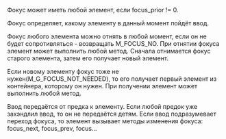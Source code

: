 Фокус может иметь любой элемент, если focus_prior != 0. 

Фокус определяет, какому элементу в данный момент пойдёт ввод.

Фокус любого элемента можно отнять в любой момент, если он не будет сопротивляться - возвращать M\_FOCUS\_NO. При отнятии фокуса элемент может выполнить любой метод. Сначала отнимается фокус старого элемента, затем его получает новый элемент.

Если новому элементу фокус тоже не нужен(M\_G\_FOCUS\_NOT\_NEEDED), то его получает первый элемент из контейнера, которому он нужен. При получении элемент может выполнить любой метод.

Ввод передаётся от предка к элементу. Если любой предок уже захэндлил ввод, то он не передаётся детям. Если ввод подразумевает переход фокуса, то элемент вызывает методы изменения фокуса: focus\_next, focus\_prev, focus...
